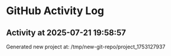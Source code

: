 # GitHub Activity Log


## Activity at 2025-07-21 19:58:57

Generated new project at: /tmp/new-git-repo/project_1753127937

